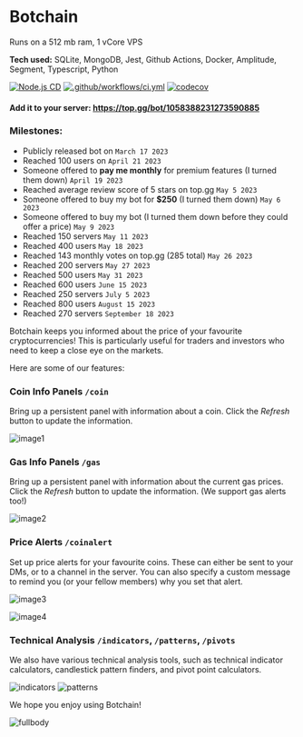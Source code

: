 # Botchain

Runs on a 512 mb ram, 1 vCore VPS

**Tech used:** SQLite, MongoDB, Jest, Github Actions, Docker, Amplitude, Segment, Typescript, Python

[![Node.js CD](https://github.com/waresnew/crypto-bot/actions/workflows/cd.yml/badge.svg)](https://github.com/waresnew/crypto-bot/actions/workflows/cd.yml)
[![.github/workflows/ci.yml](https://github.com/waresnew/crypto-bot/actions/workflows/ci.yml/badge.svg)](https://github.com/waresnew/crypto-bot/actions/workflows/ci.yml)
[![codecov](https://codecov.io/gh/waresnew/crypto-bot/branch/master/graph/badge.svg?token=0P4VLWTWXL)](https://codecov.io/gh/waresnew/crypto-bot)

#### Add it to your server: https://top.gg/bot/1058388231273590885

### Milestones:

- Publicly released bot on `March 17 2023`
- Reached 100 users on `April 21 2023`
- Someone offered to **pay me monthly** for premium features (I turned them down) `April 19 2023`
- Reached average review score of 5 stars on top.gg `May 5 2023`
- Someone offered to buy my bot for **$250** (I turned them down) `May 6 2023`
- Someone offered to buy my bot (I turned them down before they could offer a price) `May 9 2023`
- Reached 150 servers `May 11 2023`
- Reached 400 users `May 18 2023`
- Reached 143 monthly votes on top.gg (285 total) `May 26 2023`
- Reached 200 servers `May 27 2023`
- Reached 500 users `May 31 2023`
- Reached 600 users `June 15 2023`
- Reached 250 servers `July 5 2023`
- Reached 800 users `August 15 2023`
- Reached 270 servers `September 18 2023`

Botchain keeps you informed about the price of your favourite cryptocurrencies! This is
particularly useful for traders and investors who need to keep a close eye on the markets.

Here are some of our features:

### Coin Info Panels `/coin`

Bring up a persistent panel with information about a coin. Click the *Refresh* button to update the information.

![image1](https://i.imgur.com/7a1Xb3i.png)

### Gas Info Panels `/gas`

Bring up a persistent panel with information about the current gas prices. Click the *Refresh* button to update the
information.
(We support gas alerts too!)

![image2](https://i.imgur.com/Nqk2Y7p.png)

### Price Alerts `/coinalert`

Set up price alerts for your favourite coins. These can either be sent to your DMs, or to a channel in the server. You
can also specify a custom message to remind you (or your fellow members) why you set that alert.

![image3](https://i.imgur.com/O2GiBZJ.gif)

![image4](https://i.imgur.com/N9JxSpg.png)

### Technical Analysis `/indicators`, `/patterns`, `/pivots`

We also have various technical analysis tools, such as technical indicator calculators, candlestick pattern finders, and
pivot point calculators.

![indicators](https://i.imgur.com/Eg0ekw5.png)
![patterns](https://i.imgur.com/tQGM2Sk.png)

We hope you enjoy using Botchain!

![fullbody](https://i.imgur.com/w33cucZ.png)
